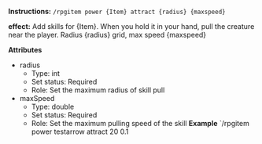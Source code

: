 **Instructions:**
`/rpgitem power {Item} attract {radius} {maxspeed}`

**effect:**
Add skills for {Item}. When you hold it in your hand, pull the creature near the player. Radius {radius} grid, max speed {maxspeed}

**Attributes** 
- radius
  - Type: int
  - Set status: Required
  - Role: Set the maximum radius of skill pull
- maxSpeed
  - Type: double
  - Set status: Required
  - Role: Set the maximum pulling speed of the skill
**Example**
`/rpgitem power testarrow attract 20 0.1